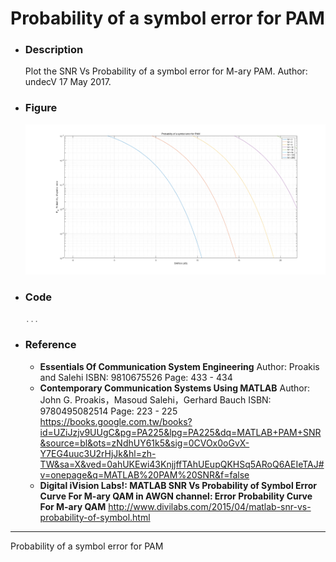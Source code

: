 # Probability of a symbol error for PAM

- ### Description
  Plot the SNR Vs Probability of a symbol error for M-ary PAM.
  Author: undecV
  17 May 2017.

- ### Figure
    ![Figure](./Figure.png)

- ### Code
    ``` matlab
    ...
    ```

- ### Reference

  - **Essentials Of Communication System Engineering**
    Author: Proakis and Salehi
    ISBN: 9810675526
    Page: 433 - 434
  - **Contemporary Communication Systems Using MATLAB**
    Author: John G. Proakis，Masoud Salehi，Gerhard Bauch
    ISBN: 9780495082514
    Page: 223 - 225
    https://books.google.com.tw/books?id=UZiJzjv9UUgC&pg=PA225&lpg=PA225&dq=MATLAB+PAM+SNR&source=bl&ots=zNdhUY61k5&sig=0CVOx0oGvX-Y7EG4uuc3U2rHjJk&hl=zh-TW&sa=X&ved=0ahUKEwi43KnjjffTAhUEupQKHSq5ARoQ6AEIeTAJ#v=onepage&q=MATLAB%20PAM%20SNR&f=false
  - **Digital iVision Labs!: MATLAB SNR Vs Probability of Symbol Error Curve For M-ary QAM in AWGN channel: Error Probability Curve For M-ary QAM**
    http://www.divilabs.com/2015/04/matlab-snr-vs-probability-of-symbol.html

---

Probability of a symbol error for PAM
